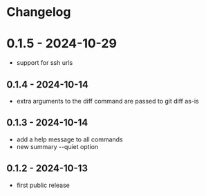 # Changelog

# 0.1.5 - 2024-10-29

- support for ssh urls

## 0.1.4 - 2024-10-14

- extra arguments to the diff command are passed to git diff as-is

## 0.1.3 - 2024-10-14

- add a help message to all commands
- new summary --quiet option

## 0.1.2 - 2024-10-13

- first public release
